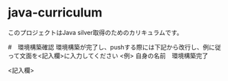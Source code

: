 # java-curriculum

このプロジェクトはJava silver取得のためのカリキュラムです。


#　環境構築確認
環境構築が完了し、pushする際には下記から改行し、例に従って文面を<記入欄>に入力してください
<例>
自身の名前　環境構築完了

<記入欄>
